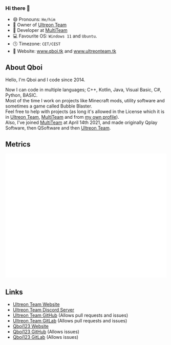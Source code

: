 ### Hi there 👋
- 😄 Pronouns: `He/him`
- 🏢 Owner of [Ultreon Team](https://github.com/Ultreon) 
- 💼 Developer at [MultiTeam](https://github.com/MultiTeamDevGroup)
- 💻 Favourite OS: `Windows 11` and `Ubuntu`.
- 🕓 Timezone: `CET/CEST`
- 🔗 Website: www.qboi.tk and www.ultreonteam.tk

## About Qboi
Hello, I'm Qboi and I code since 2014.  

Now I can code in multiple languages; C++, Kotlin, Java, Visual Basic, C#, Python, BASIC.  
Most of the time I work on projects like Minecraft mods, utility software and sometimes a game called Bubble Blaster.  
Feel free to help with projects (as long it's allowed in the License which it is in [Ultreon Team](https://github.com/Ultreon), [MultiTeam](https://github.com/MultiTeamDevGroup) and from [my own profile](https://github.com/Qboi123)).  
Also, I've joined [MultiTeam](https://github.com/MultiTeamDevGroup) at April 14th 2021, and made originally Qplay Software, then QSoftware and then [Ultreon Team](https://github.com/Ultreon).  

## Metrics
![](github-metrics.svg)

## Links
 - [Ultreon Team Website](https://ultreonteam.tk)
 - [Ultreon Team Discord Server](https://www.discord.gg/WePT9v2CmQ)
 - [Ultreon Team GitHub](https://github.com/Ultreon) (Allows pull requests and issues)
 - [Ultreon Team GitLab](https://gitlab.com/ultreon) (Allows pull requests and issues)
 - [Qboi123 Website](https://qboi.tk)
 - [Qboi123 GitHub](https://github.com/Qboi123) (Allows issues)
 - [Qboi123 GitLab](https://gitlab.com/qboi123) (Allows issues)
